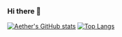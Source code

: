 ### Hi there 👋

[![Aether's GitHub stats](https://github-readme-stats.vercel.app/api?username=hvuquang)](https://github.com/anuraghazra/github-readme-stats)
[![Top Langs](https://github-readme-stats.vercel.app/api/top-langs/?username=hvuquang)](https://github.com/anuraghazra/github-readme-stats)
<!--
**hvuquang/hvuquang** is a ✨ _special_ ✨ repository because its `README.md` (this file) appears on your GitHub profile.

Here are some ideas to get you started:

- 🔭 I’m currently working on ...
- 🌱 I’m currently learning ...
- 👯 I’m looking to collaborate on ...
- 🤔 I’m looking for help with ...
- 💬 Ask me about ...
- 📫 How to reach me: ...
- 😄 Pronouns: ...
- ⚡ Fun fact: ...
-->
